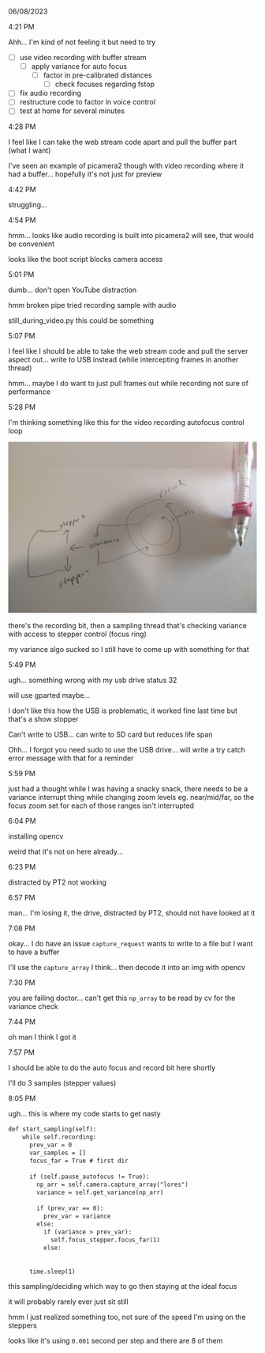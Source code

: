 06/08/2023

4:21 PM

Ahh... I'm kind of not feeling it but need to try

- [ ] use video recording with buffer stream
  - [ ] apply variance for auto focus
    - [ ] factor in pre-calibrated distances
      - [ ] check focuses regarding fstop
- [ ] fix audio recording
- [ ] restructure code to factor in voice control
- [ ] test at home for several minutes

4:28 PM

I feel like I can take the web stream code apart and pull the buffer part (what I want)

I've seen an example of picamera2 though with video recording where it had a buffer... hopefully it's not just for preview

4:42 PM

struggling...

4:54 PM

hmm... looks like audio recording is built into picamera2 will see, that would be convenient

looks like the boot script blocks camera access

5:01 PM

dumb... don't open YouTube distraction

hmm broken pipe tried recording sample with audio

still_during_video.py this could be something

5:07 PM

I feel like I should be able to take the web stream code and pull the server aspect out... write to USB instead (while intercepting frames in another thread)

hmm... maybe I do want to just pull frames out while recording not sure of performance

5:28 PM

I'm thinking something like this for the video recording autofocus control loop

<img src="./video-focus-control-loop.JPG"/>

there's the recording bit, then a sampling thread that's checking variance with access to stepper control (focus ring)

my variance algo sucked so I still have to come up with something for that

5:49 PM

ugh... something wrong with my usb drive status 32

will use gparted maybe...

I don't like this how the USB is problematic, it worked fine last time but that's a show stopper

Can't write to USB... can write to SD card but reduces life span

Ohh... I forgot you need sudo to use the USB drive... will write a try catch error message with that for a reminder

5:59 PM

just had a thought while I was having a snacky snack, there needs to be a variance interrupt thing while changing zoom levels eg. near/mid/far, so the focus zoom set for each of those ranges isn't interrupted

6:04 PM

installing opencv

weird that it's not on here already...

6:23 PM

distracted by PT2 not working

6:57 PM

man... I'm losing it, the drive, distracted by PT2, should not have looked at it

7:08 PM

okay... I do have an issue `capture_request` wants to write to a file but I want to have a buffer

I'll use the `capture_array` I think... then decode it into an img with opencv

7:30 PM

you are failing doctor... can't get this `np_array` to be read by cv for the variance check

7:44 PM

oh man I think I got it

7:57 PM

I should be able to do the auto focus and record bit here shortly

I'll do 3 samples (stepper values)

8:05 PM

ugh... this is where my code starts to get nasty

```
def start_sampling(self):
    while self.recording:
      prev_var = 0
      var_samples = []
      focus_far = True # first dir

      if (self.pause_autofocus != True):
        np_arr = self.camera.capture_array("lores")
        variance = self.get_variance(np_arr)
        
        if (prev_var == 0):
          prev_var = variance
        else:
          if (variance > prev_var):
            self.focus_stepper.focus_far(1)
          else:


      time.sleep(1)
```

this sampling/deciding which way to go then staying at the ideal focus

it will probably rarely ever just sit still

hmm I just realized something too, not sure of the speed I'm using on the steppers

looks like it's using `0.001` second per step and there are 8 of them

